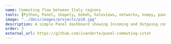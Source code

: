```yaml
---
name: Commuting flow between Italy regions
tools: [Python, Panel, shapely, bokeh, holoviews, networkx, numpy, pandas]
image: "../docs/images/projects/p10.jpg"
description: A simple Panel dashboard showing Incoming and Outgoing commuting flows (Work and Study) between Italian Regions.
order: 3
external_url: https://github.com/ivandorte/panel-commuting-istat
---
```

